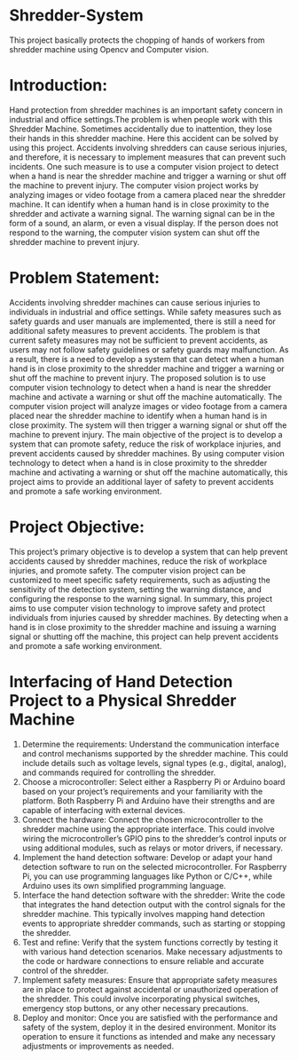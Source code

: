 # Shredder-System
This project basically protects the chopping of hands of workers from shredder machine using Opencv and Computer vision.
# Introduction:
Hand protection from shredder machines is an important safety concern in industrial and office settings.The problem is when people work with this Shredder
Machine. Sometimes accidentally due to inattention, they lose their hands in this
shredder machine. Here this accident can be solved by using this project. Accidents involving shredders can cause serious injuries, and therefore, it is necessary
to implement measures that can prevent such incidents. One such measure is to
use a computer vision project to detect when a hand is near the shredder machine
and trigger a warning or shut off the machine to prevent injury.
The computer vision project works by analyzing images or video footage from
a camera placed near the shredder machine. It can identify when a human hand
is in close proximity to the shredder and activate a warning signal. The warning
signal can be in the form of a sound, an alarm, or even a visual display. If the
person does not respond to the warning, the computer vision system can shut off
the shredder machine to prevent injury.
# Problem Statement:
Accidents involving shredder machines can cause serious injuries to individuals in
industrial and office settings. While safety measures such as safety guards and
user manuals are implemented, there is still a need for additional safety measures
to prevent accidents.
The problem is that current safety measures may not be sufficient to prevent
accidents, as users may not follow safety guidelines or safety guards may malfunction. As a result, there is a need to develop a system that can detect when a
human hand is in close proximity to the shredder machine and trigger a warning
or shut off the machine to prevent injury.
The proposed solution is to use computer vision technology to detect when a
hand is near the shredder machine and activate a warning or shut off the machine
automatically. The computer vision project will analyze images or video footage
from a camera placed near the shredder machine to identify when a human hand
is in close proximity. The system will then trigger a warning signal or shut off the
machine to prevent injury.
The main objective of the project is to develop a system that can promote
safety, reduce the risk of workplace injuries, and prevent accidents caused by shredder machines. By using computer vision technology to detect when a hand is in
close proximity to the shredder machine and activating a warning or shut off the
machine automatically, this project aims to provide an additional layer of safety
to prevent accidents and promote a safe working environment.
# Project Objective:
This project’s primary objective is to develop a system that can help prevent
accidents caused by shredder machines, reduce the risk of workplace injuries, and
promote safety. The computer vision project can be customized to meet specific
safety requirements, such as adjusting the sensitivity of the detection system,
setting the warning distance, and configuring the response to the warning signal.
In summary, this project aims to use computer vision technology to improve
safety and protect individuals from injuries caused by shredder machines. By
detecting when a hand is in close proximity to the shredder machine and issuing a
warning signal or shutting off the machine, this project can help prevent accidents
and promote a safe working environment.
# Interfacing of Hand Detection Project to a Physical Shredder Machine
1. Determine the requirements: Understand the communication interface and
control mechanisms supported by the shredder machine. This could include
details such as voltage levels, signal types (e.g., digital, analog), and commands required for controlling the shredder.
2. Choose a microcontroller: Select either a Raspberry Pi or Arduino board
based on your project’s requirements and your familiarity with the platform.
Both Raspberry Pi and Arduino have their strengths and are capable of
interfacing with external devices.
3. Connect the hardware: Connect the chosen microcontroller to the shredder
machine using the appropriate interface. This could involve wiring the microcontroller’s GPIO pins to the shredder’s control inputs or using additional
modules, such as relays or motor drivers, if necessary.
4. Implement the hand detection software: Develop or adapt your hand detection software to run on the selected microcontroller. For Raspberry Pi, you
can use programming languages like Python or C/C++, while Arduino uses
its own simplified programming language.
5. Interface the hand detection software with the shredder: Write the code
that integrates the hand detection output with the control signals for the
shredder machine. This typically involves mapping hand detection events to
appropriate shredder commands, such as starting or stopping the shredder.
6. Test and refine: Verify that the system functions correctly by testing it with
various hand detection scenarios. Make necessary adjustments to the code or
hardware connections to ensure reliable and accurate control of the shredder.
7. Implement safety measures: Ensure that appropriate safety measures are in
place to protect against accidental or unauthorized operation of the shredder.
This could involve incorporating physical switches, emergency stop buttons,
or any other necessary precautions.
8. Deploy and monitor: Once you are satisfied with the performance and safety
of the system, deploy it in the desired environment. Monitor its operation
to ensure it functions as intended and make any necessary adjustments or
improvements as needed.

